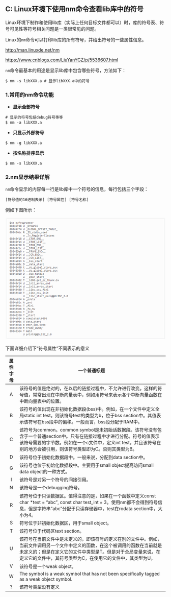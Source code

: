 ## C: Linux环境下使用nm命令查看lib库中的符号

Linux环境下制作和使用lib库（实际上任何目标文件都可以）时，库的符号表、符号可见性等符号相关问题是一类很常见的问题。

Linux的`nm`命令可以打印lib库的所有符号，并给出符号的一些属性信息。

http://man.linuxde.net/nm

https://www.cnblogs.com/LiuYanYGZ/p/5536607.html

`nm`命令最基本的用途是显示lib库中包含哪些符号，方法如下：

```shell
$ nm -s libXXX.a # 显示libXXX.a中的符号
```

### 1.常用的nm命令功能

* **显示全部符号**

```shell
# 显示的符号包括debug符号等等
$ nm -a libXXX.a
```

* **只显示外部符号**

```shell
$ nm -g libXXX.a
```

* **按名称排序显示**

```shell
$ nm -s libXXX.a
```

### 2.nm显示结果详解

`nm`命令显示的内容每一行是lib库中一个符号的信息，每行包括三个字段：

```shell
[符号值的16进制表示] [符号属性] [符号名称]
```

例如下图所示：

![](/assets/c005_001.PNG)

下面详细介绍下“符号属性”不同表示的意义

| 属性字母 | 一个普通标题 |
| :------: | ------ |
| A | 该符号的值是绝对的，在以后的链接过程中，不允许进行改变。这样的符号值，常常出现在中断向量表中，例如用符号来表示各个中断向量函数在中断向量表中的位置。 |
| B | 该符号的值出现在非初始化数据段(bss)中。例如，在一个文件中定义全局static int test。则该符号test的类型为b，位于bss section中。其值表示该符号在bss段中的偏移。一般而言，bss段分配于RAM中。 |
| C | 该符号为common。common symbol是未初始话数据段。该符号没有包含于一个普通section中。只有在链接过程中才进行分配。符号的值表示该符号需要的字节数。例如在一个c文件中，定义int test，并且该符号在别的地方会被引用，则该符号类型即为C。否则其类型为B。 |
| D | 该符号位于初始化数据段中。一般来说，分配到data section中。 |
| G | 该符号也位于初始化数据段中。主要用于small object提高访问small data object的一种方式。 |
| I | 该符号是对另一个符号的间接引用。 |
| N | 该符号是一个debugging符号。 |
| R | 该符号位于只读数据区。值得注意的是，如果在一个函数中定义const char *test = “abc”, const char test_int = 3。使用nm都不会得到符号信息，但是字符串”abc”分配于只读存储器中，test在rodata section中，大小为4。 |
| S | 符号位于非初始化数据区，用于small object。 |
| T | 该符号位于代码区text section。 |
| U | 该符号在当前文件中是未定义的，即该符号的定义在别的文件中。例如，当前文件调用另一个文件中定义的函数，在这个被调用的函数在当前就是未定义的；但是在定义它的文件中类型是T。但是对于全局变量来说，在定义它的文件中，其符号类型为C，在使用它的文件中，其类型为U。 |
| V | 该符号是一个weak object。 |
| W | The symbol is a weak symbol that has not been specifically tagged as a weak object symbol. |
| ? | 该符号类型没有定义 |